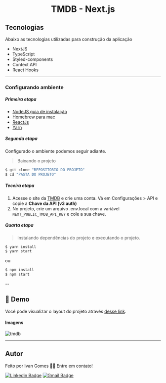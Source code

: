 <h1 align="center">
    TMDB - Next.js
</h1>



## Tecnologias

Abaixo as tecnologias utilizadas para construção da aplicação

- NextJS
- TypeScript
- Styled-components
- Context API
- React Hooks

----

### Configurando ambiente

##### Primeira etapa
- [NodeJS guia de instalação](https://nodejs.org/en/download/package-manager/ "Instalação")
- [Homebrew para mac](https://brew.sh/index_pt-br "Instalação")
- [ReactJs ](https://reactjs.org/docs/create-a-new-react-app.html "Instalação")
- [Yarn ](https://classic.yarnpkg.com/lang/en/docs/install/#debian-stable")


##### Segunda etapa

Configurado o ambiente podemos seguir adiante.

> Baixando o projeto
```sh
$ git clone "REPOSITORIO DO PROJETO"
$ cd "PASTA DO PROJETO"
```

##### Teceira etapa

1. Acesse o site da [TMDB](https://www.themoviedb.org/?language=pt-BR/) e crie uma conta. Vá em Configurações > API e copie a **Chave da API (v3 auth)**
2. No projeto, crie um arquivo .env.local com a variável `NEXT_PUBLIC_TMDB_API_KEY` e cole a sua chave.


##### Quarta etapa
> Instalando dependências do projeto e executando o projeto.
```sh
$ yarn install
$ yarn start
```
ou
```sh
$ npm install
$ npm start
```

--

## 🔖 Demo

Você pode visualizar o layout do projeto através [desse link](https://frontend-test-two-ivangomestr.vercel.app/). 

#### Imagens
![tmdb](https://user-images.githubusercontent.com/85263053/212542161-684fa1f1-fe8f-4bc4-83f0-a14909eb7be5.png)

---


## Autor

Feito por Ivan Gomes 👋🏽 Entre em contato!

[![Linkedin Badge](https://img.shields.io/badge/-Ivan-blue?style=flat-square&logo=Linkedin&logoColor=white&link=https://www.linkedin.com/in/ivan-gomes-883820214/)](https://www.linkedin.com/in/ivan-gomes-883820214/)
[![Gmail Badge](https://img.shields.io/badge/-ivanjunior.pt@gmail.com-red?style=flat-square&link=mailto:ivanjunior.pt@gmail.com)](mailto:ivanjunior.pt@gmail.com)
